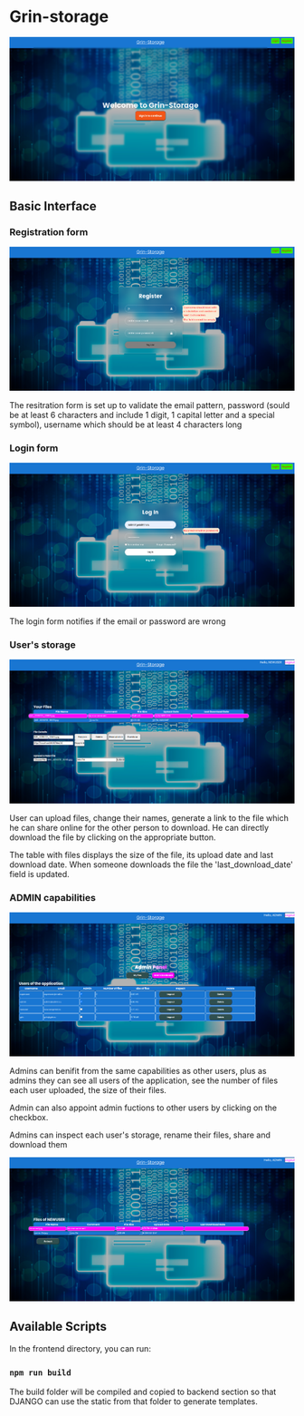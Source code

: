 # Grin-storage

![welcome](/assets/welcome_page.png)

## Basic Interface

### Registration form

![Registration](/assets/register_form_verification.png)

The resitration form is set up to validate the email pattern, password (sould be at least 6 characters and include 1 digit, 1 capital letter and a special symbol), username which should be at least 4 characters long

### Login form 

![Login](/assets/login_form_badpassword.png)

The login form notifies if the email or password are wrong

### User's storage

![UserStorage](/assets/userStorageWithFunctions.png)

User can upload files, change their names, generate a link to the file which he can share online for the other person to download. He can directly download the file by clicking on the appropriate button.

The table with files displays the size of the file, its upload date and last download date. When someone downloads the file the 'last_download_date' field is updated.

### ADMIN capabilities

![Admin-Dashboard](/assets/AdminDashboard.png)

Admins can benifit from the same capabilities as other users, plus as admins they can see all users of the application, see the number of files each user uploaded, the size of their files.

Admin can also appoint admin fuctions to other users by clicking on the checkbox.

Admins can inspect each user's storage, rename their files, share and download them 

![Admin-inspect-other-users](/assets/AdminInspectOtherUsers.png)

## Available Scripts

In the frontend directory, you can run:

### `npm run build`

The build folder will be compiled and copied to backend section so that DJANGO can use the static from that folder to generate templates.